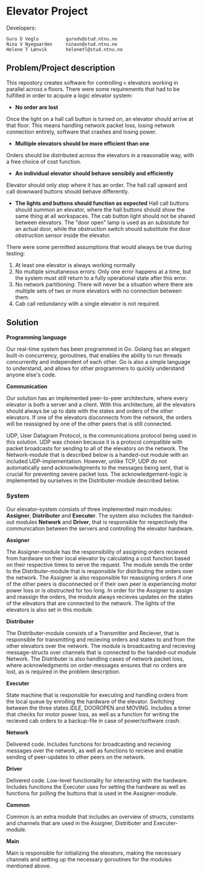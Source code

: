 # Elevator Project

Developers:
```
Guro D Veglo          gurodv@stud.ntnu.no
Nina V Nyegaarden     ninavn@stud.ntnu.no
Helene T Lønvik       helenetl@stud.ntnu.no
```

 ## Problem/Project description

This repostory creates software for controlling `n` elevators working in parallel across `m` floors. There were some requirements that had to be fulfilled in order to acquire a logic elevator system:

- **No order are lost**

Once the light on a hall call button is turned on, an elevator should arrive at that floor. This means handling network packet loss, losing network connection entirely, software that crashes and losing power. 

- **Multiple elevators should be more efficient than one**

Orders should be distributed across the elevators in a reasonable way, with a free choice of cost function.

- **An individual elevator should behave sensibily and efficiently**

Elevator should only stop where it has an order. The hall call upward and call downward buttons should behave differently. 

- **The lights and buttons should function as expected**
Hall call buttons should summon an elevator, where the hall buttons should show the same thing at all workspaces. The cab button light should not be shared between elevators. The "door open" lamp is used as an subsistute for an actual door, while the obstruction switch should substitute the door obstruction sensor inside the elevator.

There were some permitted assumptions that would always be true during testing:
1. At least one elevator is always working normally
2. No multiple simultaneous errors: Only one error happens at a time, but the system must still return to a fully operational state after this error.
3. No network partitioning: There will never be a situation where there are multiple sets of two or more elevators with no connection between them.
4. Cab call redundancy with a single elevator is not required.

## Solution
**Programming language**

Our real-time system has been programmed in Go. Golang has an elegant built-in concurrency, goroutines, that enables the ability to run threads concurrently and independent of each other. Go is also a simple language to understand, and allows for other programmers to quickly understand anyone else's code. 

**Communication**

Our solution has an implemented peer-to-peer architecture, where every elevator is both a server and a client. With this architecture, all the elevators should always be up to date with the states and orders of the other elevators. If one of the elevators disconnects from the network, the orders will be reassigned by one of the other peers that is still connected. 

UDP, User Datagram Protocol, is the communications protocol being used in this solution. UDP was chosen because it is a protocol compatible with packet broadcasts for sending to all of the elevators on the network. The Network-module that is described below is a handed-out module with an included UDP-implementation. However, unlike TCP, UDP do not automatically send acknowledgments to the messages being sent, that is crucial for preventing severe packet loss. The acknowledgement-logic is implemented by ourselves in the Distributer-module described below. 


### System
Our elevator-system consists of three implemented main modules: **Assigner**, **Distributer** and **Executer**. The system also includes the handed-out modules **Network** and **Driver**, that is responsible for respectively the communication between the servers and controlling the elevator hardware.  

**Assigner** 

The Assigner-module has the responsibility of assigning orders recieved from hardware on their local elevator by calculating a cost function based on their respective times to serve the request. The module sends the order to the Distributer-module that is responsible for distributing the orders over the network. The Assigner is also responsible for reassigning orders if one of the other peers is disconnected or if their own peer is experiencing motor power loss or is obstructed for too long. In order for the Assigner to assign and reassign the orders, the module always recieves updates on the states of the elevators that are connected to the network. The lights of the elevators is also set in this module. 

**Distributer** 

The Distributer-module consists of a Transmitter and Reciever, that is responsible for transmitting and recieving orders and states to and from the other elevators over the network. The module is broadcasting and recieving message-structs over channels that is connected to the handed-out module Network. The Distributer is also handling cases of network packet loss, where acknowledgments on order-messages ensures that no orders are lost, as is required in the problem description. 

**Executer** 

State machine that is responsible for executing and handling orders from the local queue by enrolling the hardware of the elevator. Switching between the three states *IDLE*, DOOROPEN and MOVING. Includes a timer that checks for motor power loss, as well as a function for writing the recieved cab orders to a backup-file in case of power/software crash. 

**Network** 

Delivered code. Includes functions for broadcasting and recieving messages over the network, as well as functions to recieve and enable sending of peer-updates to other peers on the network. 

**Driver** 

Delivered code. Low-level functionality for interacting with the hardware. Includes functions the Executer uses for setting the hardware as well as functions for polling the buttons that is used in the Assigner-module.  

**Common** 

Common is an extra module that includes an overview of structs, constants and channels that are used in the Assigner, Distributer and Executer-module.  

**Main**

Main is responsible for initializing the elevators, making the necessary channels and setting up the necessary goroutines for the modules mentioned above. 
